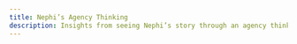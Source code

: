 ```yaml
---
title: Nephi’s Agency Thinking
description: Insights from seeing Nephi’s story through an agency thinking lens
---
```


<!--Narrative intro-->

<!--Explanation of agency thinking-->

<!--Example 1: Returning to get the plates-->

<!--Example 2: Breaking the bow-->

<!--Example 3: Building the ship-->

<!--But wasn’t Laman and Lemuel’s problem a lack of faith?-->

<!--Conclusion-->